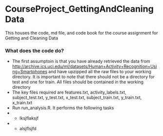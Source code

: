 CourseProject_GettingAndCleaningData
====================================

This houses the code, md file, and code book for the course assignment for Getting and Cleaning Data

### What does the code do?
* The first assumptoin is that you have already retrieved the data from http://archive.ics.uci.edu/ml/datasets/Human+Activity+Recognition+Using+Smartphones and have upzipped all the raw files to your working directory.  It is important to note that there should not be a directory for test and one for train.  All files should be contained in the working directory
* The key files required are features.txt, activity_labels.txt, subject_test.txt, y_test.txt, x_test.txt, subject_train.txt, y_train.txt, x_train.txt
* Run run_analysis.R.  It performs the following tasks
* * lksjflaksjf
* * alsjflsjfd

